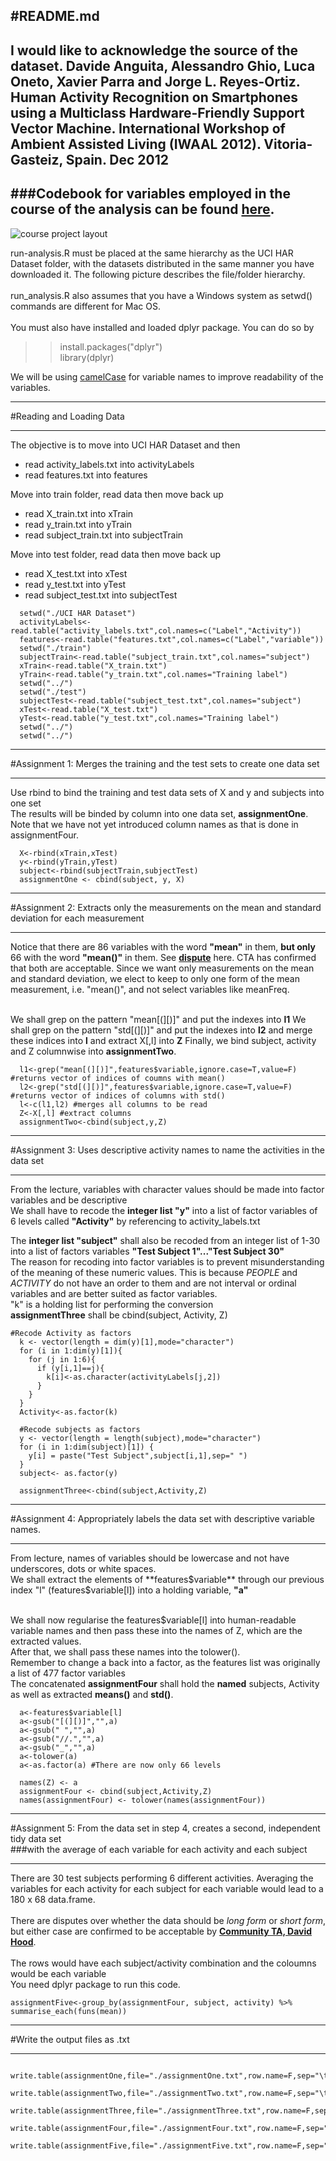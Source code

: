 #README.md
---
I would like to acknowledge the source of the dataset.
Davide Anguita, Alessandro Ghio, Luca Oneto, Xavier Parra and Jorge L. Reyes-Ortiz. Human Activity Recognition on Smartphones using a Multiclass Hardware-Friendly Support Vector Machine. International Workshop of Ambient Assisted Living (IWAAL 2012). Vitoria-Gasteiz, Spain. Dec 2012
---
###Codebook for variables employed in the course of the analysis can be found <a href="https://github.com/erapryde/getdata-031/blob/master/CodeBook.md">here</a>.
---
![course project layout](https://cloud.githubusercontent.com/assets/8188574/9192272/2ac304b4-403c-11e5-9cdd-a0f9fdf97f25.png)

run-analysis.R must be placed at the same hierarchy as the UCI HAR Dataset folder, with the datasets distributed in the same manner you have downloaded it. The following picture describes the file/folder hierarchy.<br><br>
run_analysis.R also assumes that you have a Windows system as setwd() commands are different for Mac OS.<br><br>
You must also have installed and loaded dplyr package. You can do so by<br>
>>install.packages("dplyr")<br>
>>library(dplyr)<br>

We will be using <a href="https://en.wikipedia.org/wiki/CamelCase">camelCase</a> for variable names to improve readability of the variables. 
________________________________________________________________________________________________________________________________
#Reading and Loading Data
________________________________________________________________________________________________________________________________
The objective is to move into UCI HAR Dataset and then
- read activity_labels.txt into activityLabels
- read features.txt into features

Move into train folder, read data then move back up
- read X_train.txt into xTrain
- read y_train.txt into yTrain
- read subject_train.txt into subjectTrain

Move into test folder, read data then move back up
- read X_test.txt into xTest
- read y_test.txt into yTest
- read subject_test.txt into subjectTest

```
  setwd("./UCI HAR Dataset")
  activityLabels<-read.table("activity_labels.txt",col.names=c("Label","Activity"))
  features<-read.table("features.txt",col.names=c("Label","variable"))
  setwd("./train")
  subjectTrain<-read.table("subject_train.txt",col.names="subject")
  xTrain<-read.table("X_train.txt")
  yTrain<-read.table("y_train.txt",col.names="Training label")
  setwd("../")
  setwd("./test")
  subjectTest<-read.table("subject_test.txt",col.names="subject")
  xTest<-read.table("X_test.txt")
  yTest<-read.table("y_test.txt",col.names="Training label")
  setwd("../")
  setwd("../")
```
_______________________________________________________________________________________________________________________________
#Assignment 1: Merges the training and the test sets to create one data set
_______________________________________________________________________________________________________________________________
Use rbind to bind the training and test data sets of X and y and subjects into one set<br>
The results will be binded by column into one data set, **assignmentOne**. Note that we have not yet introduced column names as that is done in assignmentFour.
```
  X<-rbind(xTrain,xTest)
  y<-rbind(yTrain,yTest)
  subject<-rbind(subjectTrain,subjectTest)  
  assignmentOne <- cbind(subject, y, X)
```
_______________________________________________________________________________________________________________________________
#Assignment 2:  Extracts only the measurements on the mean and standard deviation for each measurement
_______________________________________________________________________________________________________________________________
Notice that there are 86 variables with the word **"mean"** in them, **but only** 66 with the word **"mean()"** in them. See <a href="https://class.coursera.org/getdata-031/forum/thread?thread_id=160">**dispute**</a> here. CTA has confirmed that both are acceptable.
Since we want only measurements on the mean and standard deviation, we elect to keep to only one form of the mean measurement, i.e. "mean()", and not select variables like meanFreq. <br><br>
  
We shall grep on the pattern "mean[(][)]" and put the indexes into **l1**
We shall grep on the pattern "std[(][)]" and put the indexes into **l2** and merge these indices into **l** and extract X[,l] into **Z**
Finally, we bind subject, activity and Z columnwise into **assignmentTwo**.
```
  l1<-grep("mean[(][)]",features$variable,ignore.case=T,value=F) #returns vector of indices of coumns with mean()
  l2<-grep("std[(][)]",features$variable,ignore.case=T,value=F) #returns vector of indices of columns with std()
  l<-c(l1,l2) #merges all columns to be read
  Z<-X[,l] #extract columns
  assignmentTwo<-cbind(subject,y,Z)
```
_______________________________________________________________________________________________________________________________
#Assignment 3:  Uses descriptive activity names to name the activities in the data set
_______________________________________________________________________________________________________________________________
From the lecture, variables with character values should be made into factor variables and be descriptive<br>
We shall have to recode the **integer list "y"** into a list of factor variables of 6 levels called **"Activity"** by referencing to activity_labels.txt

The **integer list "subject"** shall also be recoded from an integer list of 1-30 into a list of factors variables **"Test Subject 1"..."Test Subject 30"<br>**
The reason for recoding into factor variables is to prevent misunderstanding of the meaning of these numeric values. This is because *PEOPLE* and *ACTIVITY* do not have an order to them and are not interval or ordinal variables and are better suited as factor variables.<br>
"k" is a holding list for performing the conversion<br>
**assignmentThree** shall be cbind(subject, Activity, Z)<br>
```
#Recode Activity as factors
  k <- vector(length = dim(y)[1],mode="character")
  for (i in 1:dim(y)[1]){
    for (j in 1:6){
      if (y[i,1]==j){
        k[i]<-as.character(activityLabels[j,2])
      }
    }
  }
  Activity<-as.factor(k)
  
  #Recode subjects as factors
  y <- vector(length = length(subject),mode="character")
  for (i in 1:dim(subject)[1]) {
    y[i] = paste("Test Subject",subject[i,1],sep=" ")
  }
  subject<- as.factor(y)
  
  assignmentThree<-cbind(subject,Activity,Z)
```
_______________________________________________________________________________________________________________________________
#Assignment 4:  Appropriately labels the data set with descriptive variable names.
_______________________________________________________________________________________________________________________________
From lecture, names of variables should be lowercase and not have underscores, dots or white spaces.<br>
We shall extract the elements of **features$variable** through our previous index "l"  (features$variable[l]) into a holding variable, **"a"**<br><br>

We shall now regularise the features$variable[l] into human-readable variable names and then pass these into the names of Z, which are the extracted values.<br>
After that, we shall pass these names into the tolower().<br>
Remember to change a back into a factor, as the features list was originally a list of 477 factor variables<br>
The concatenated **assignmentFour** shall hold the **named** subjects, Activity as well as extracted **means()** and **std()**.
```
  a<-features$variable[l]
  a<-gsub("[(][)]","",a)
  a<-gsub(" ","",a)
  a<-gsub("//.","",a)
  a<-gsub("_","",a)
  a<-tolower(a)
  a<-as.factor(a) #There are now only 66 levels
  
  names(Z) <- a
  assignmentFour <- cbind(subject,Activity,Z)
  names(assignmentFour) <- tolower(names(assignmentFour))
```
_______________________________________________________________________________________________________________________________
#Assignment 5:  From the data set in step 4, creates a second, independent tidy data set <br>
###with the average of each variable for each activity and each subject
_______________________________________________________________________________________________________________________________
There are 30 test subjects performing 6 different activities. Averaging the variables for each activity for each subject for each variable would lead to a 180 x 68 data.frame. <br><br>
There are disputes over whether the data should be *long form* or *short form*, but either case are confirmed to be acceptable by <a href="https://class.coursera.org/getdata-031/forum/thread?thread_id=28">**Community TA, David Hood**</a>.<br><br>
The rows would have each subject/activity combination and the coloumns would be each variable<br>
You need dplyr package to run this code.

```
assignmentFive<-group_by(assignmentFour, subject, activity) %>% summarise_each(funs(mean))
```

_______________________________________________________________________________________________________________________________
#Write the output files as .txt
_______________________________________________________________________________________________________________________________
```
  write.table(assignmentOne,file="./assignmentOne.txt",row.name=F,sep="\t")
  write.table(assignmentTwo,file="./assignmentTwo.txt",row.name=F,sep="\t")
  write.table(assignmentThree,file="./assignmentThree.txt",row.name=F,sep="\t")
  write.table(assignmentFour,file="./assignmentFour.txt",row.name=F,sep="\t")
  write.table(assignmentFive,file="./assignmentFive.txt",row.name=F,sep="\t")  
```
